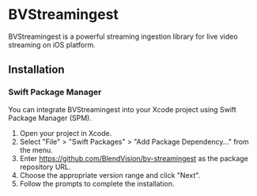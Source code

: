 # BVStreamingest
BVStreamingest is a powerful streaming ingestion library for live video streaming on iOS platform.

## Installation
### Swift Package Manager
You can integrate BVStreamingest into your Xcode project using Swift Package Manager (SPM).

1. Open your project in Xcode.
2. Select "File" > "Swift Packages" > "Add Package Dependency..." from the menu.
3. Enter https://github.com/BlendVision/bv-streamingest as the package repository URL.
4. Choose the appropriate version range and click "Next".
5. Follow the prompts to complete the installation.
